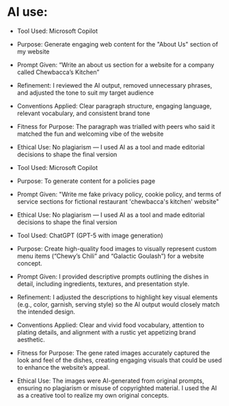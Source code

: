 # AI use:

- Tool Used: Microsoft Copilot
- Purpose: Generate engaging web content for the "About Us" section of my website
- Prompt Given: “Write an about us section for a website for a company called Chewbacca’s Kitchen”
- Refinement: I reviewed the AI output, removed unnecessary phrases, and adjusted the tone to suit my target audience
- Conventions Applied: Clear paragraph structure, engaging language, relevant vocabulary, and consistent brand tone
- Fitness for Purpose: The paragraph was trialled with peers who said it matched the fun and welcoming vibe of the website
- Ethical Use: No plagiarism — I used AI as a tool and made editorial decisions to shape the final version

- Tool Used: Microsoft Copilot
- Purpose: To generate content for a policies page
- Prompt Given: "Write me fake privacy policy, cookie policy, and terms of service sections for fictional restaurant 'chewbacca's kitchen' website"
- Ethical Use: No plagiarism — I used AI as a tool and made editorial decisions to shape the final version

- Tool Used: ChatGPT (GPT-5 with image generation)
- Purpose: Create high-quality food images to visually represent custom menu items (“Chewy’s Chili” and “Galactic Goulash”) for a website concept.
- Prompt Given: I provided descriptive prompts outlining the dishes in detail, including ingredients, textures, and presentation style.
- Refinement: I adjusted the descriptions to highlight key visual elements (e.g., color, garnish, serving style) so the AI output would closely match the intended design.
- Conventions Applied: Clear and vivid food vocabulary, attention to plating details, and alignment with a rustic yet appetizing brand aesthetic.
- Fitness for Purpose: The gene rated images accurately captured the look and feel of the dishes, creating engaging visuals that could be used to enhance the website’s appeal.
- Ethical Use: The images were AI-generated from original prompts, ensuring no plagiarism or misuse of copyrighted material. I used the AI as a creative tool to realize my own original concepts.
